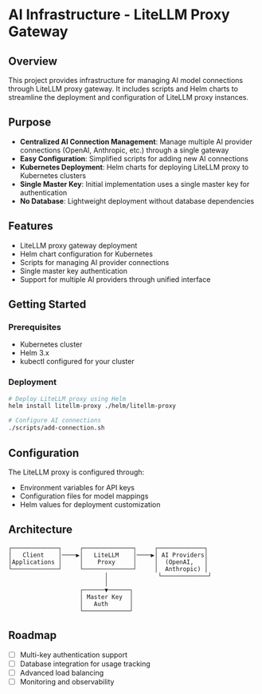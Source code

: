 # AI Infrastructure - LiteLLM Proxy Gateway

## Overview

This project provides infrastructure for managing AI model connections through LiteLLM proxy gateway. It includes scripts and Helm charts to streamline the deployment and configuration of LiteLLM proxy instances.

## Purpose

- **Centralized AI Connection Management**: Manage multiple AI provider connections (OpenAI, Anthropic, etc.) through a single gateway
- **Easy Configuration**: Simplified scripts for adding new AI connections
- **Kubernetes Deployment**: Helm charts for deploying LiteLLM proxy to Kubernetes clusters
- **Single Master Key**: Initial implementation uses a single master key for authentication
- **No Database**: Lightweight deployment without database dependencies

## Features

- LiteLLM proxy gateway deployment
- Helm chart configuration for Kubernetes
- Scripts for managing AI provider connections
- Single master key authentication
- Support for multiple AI providers through unified interface

## Getting Started

### Prerequisites

- Kubernetes cluster
- Helm 3.x
- kubectl configured for your cluster

### Deployment

```bash
# Deploy LiteLLM proxy using Helm
helm install litellm-proxy ./helm/litellm-proxy

# Configure AI connections
./scripts/add-connection.sh
```

## Configuration

The LiteLLM proxy is configured through:
- Environment variables for API keys
- Configuration files for model mappings
- Helm values for deployment customization

## Architecture

```
┌─────────────┐     ┌──────────────┐     ┌─────────────┐
│   Client    │────▶│   LiteLLM    │────▶│ AI Providers│
│Applications │     │    Proxy     │     │  (OpenAI,   │
└─────────────┘     └──────────────┘     │  Anthropic) │
                           │              └─────────────┘
                           │
                    ┌──────▼──────┐
                    │ Master Key  │
                    │   Auth      │
                    └─────────────┘
```

## Roadmap

- [ ] Multi-key authentication support
- [ ] Database integration for usage tracking
- [ ] Advanced load balancing
- [ ] Monitoring and observability